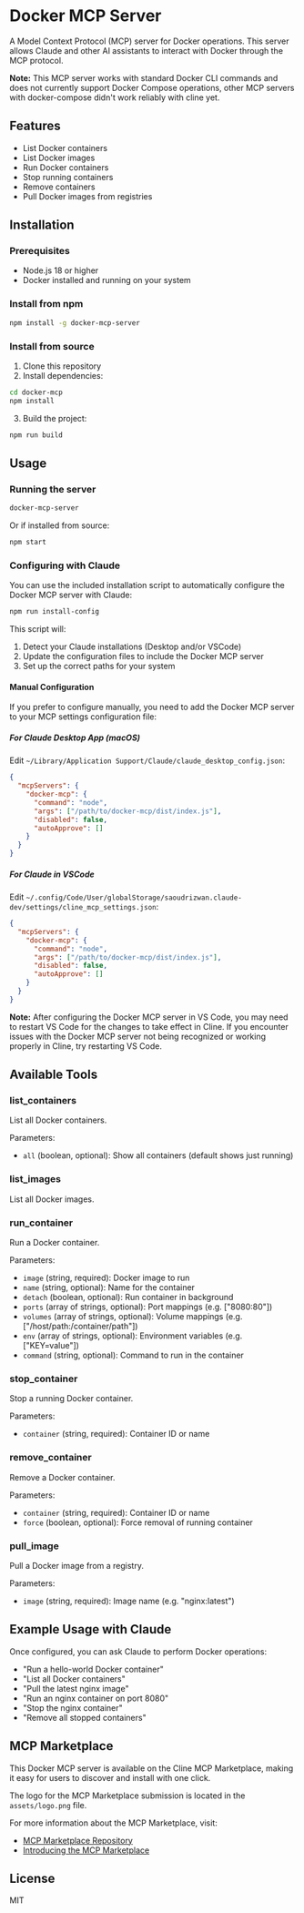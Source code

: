# Docker MCP Server

A Model Context Protocol (MCP) server for Docker operations. This server allows Claude and other AI assistants to interact with Docker through the MCP protocol.

**Note:** This MCP server works with standard Docker CLI commands and does not currently support Docker Compose operations, other MCP servers with docker-compose didn't work reliably with cline yet.

## Features

- List Docker containers
- List Docker images
- Run Docker containers
- Stop running containers
- Remove containers
- Pull Docker images from registries

## Installation

### Prerequisites

- Node.js 18 or higher
- Docker installed and running on your system

### Install from npm

```bash
npm install -g docker-mcp-server
```

### Install from source

1. Clone this repository
2. Install dependencies:

```bash
cd docker-mcp
npm install
```

3. Build the project:

```bash
npm run build
```

## Usage

### Running the server

```bash
docker-mcp-server
```

Or if installed from source:

```bash
npm start
```

### Configuring with Claude

You can use the included installation script to automatically configure the Docker MCP server with Claude:

```bash
npm run install-config
```

This script will:
1. Detect your Claude installations (Desktop and/or VSCode)
2. Update the configuration files to include the Docker MCP server
3. Set up the correct paths for your system

#### Manual Configuration

If you prefer to configure manually, you need to add the Docker MCP server to your MCP settings configuration file:

##### For Claude Desktop App (macOS)

Edit `~/Library/Application Support/Claude/claude_desktop_config.json`:

```json
{
  "mcpServers": {
    "docker-mcp": {
      "command": "node",
      "args": ["/path/to/docker-mcp/dist/index.js"],
      "disabled": false,
      "autoApprove": []
    }
  }
}
```

##### For Claude in VSCode

Edit `~/.config/Code/User/globalStorage/saoudrizwan.claude-dev/settings/cline_mcp_settings.json`:

```json
{
  "mcpServers": {
    "docker-mcp": {
      "command": "node",
      "args": ["/path/to/docker-mcp/dist/index.js"],
      "disabled": false,
      "autoApprove": []
    }
  }
}
```

**Note:** After configuring the Docker MCP server in VS Code, you may need to restart VS Code for the changes to take effect in Cline. If you encounter issues with the Docker MCP server not being recognized or working properly in Cline, try restarting VS Code.

## Available Tools

### list_containers

List all Docker containers.

Parameters:
- `all` (boolean, optional): Show all containers (default shows just running)

### list_images

List all Docker images.

### run_container

Run a Docker container.

Parameters:
- `image` (string, required): Docker image to run
- `name` (string, optional): Name for the container
- `detach` (boolean, optional): Run container in background
- `ports` (array of strings, optional): Port mappings (e.g. ["8080:80"])
- `volumes` (array of strings, optional): Volume mappings (e.g. ["/host/path:/container/path"])
- `env` (array of strings, optional): Environment variables (e.g. ["KEY=value"])
- `command` (string, optional): Command to run in the container

### stop_container

Stop a running Docker container.

Parameters:
- `container` (string, required): Container ID or name

### remove_container

Remove a Docker container.

Parameters:
- `container` (string, required): Container ID or name
- `force` (boolean, optional): Force removal of running container

### pull_image

Pull a Docker image from a registry.

Parameters:
- `image` (string, required): Image name (e.g. "nginx:latest")

## Example Usage with Claude

Once configured, you can ask Claude to perform Docker operations:

- "Run a hello-world Docker container"
- "List all Docker containers"
- "Pull the latest nginx image"
- "Run an nginx container on port 8080"
- "Stop the nginx container"
- "Remove all stopped containers"

## MCP Marketplace

This Docker MCP server is available on the Cline MCP Marketplace, making it easy for users to discover and install with one click.

The logo for the MCP Marketplace submission is located in the `assets/logo.png` file.

For more information about the MCP Marketplace, visit:
- [MCP Marketplace Repository](https://github.com/cline/mcp-marketplace)
- [Introducing the MCP Marketplace](https://cline.bot/blog/introducing-the-mcp-marketplace-clines-new-app-store)

## License

MIT
